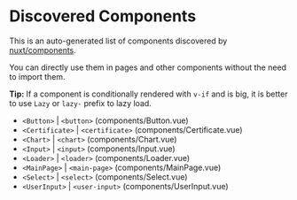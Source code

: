 # Discovered Components

This is an auto-generated list of components discovered by [nuxt/components](https://github.com/nuxt/components).

You can directly use them in pages and other components without the need to import them.

**Tip:** If a component is conditionally rendered with `v-if` and is big, it is better to use `Lazy` or `lazy-` prefix to lazy load.

- `<Button>` | `<button>` (components/Button.vue)
- `<Certificate>` | `<certificate>` (components/Certificate.vue)
- `<Chart>` | `<chart>` (components/Chart.vue)
- `<Input>` | `<input>` (components/Input.vue)
- `<Loader>` | `<loader>` (components/Loader.vue)
- `<MainPage>` | `<main-page>` (components/MainPage.vue)
- `<Select>` | `<select>` (components/Select.vue)
- `<UserInput>` | `<user-input>` (components/UserInput.vue)
